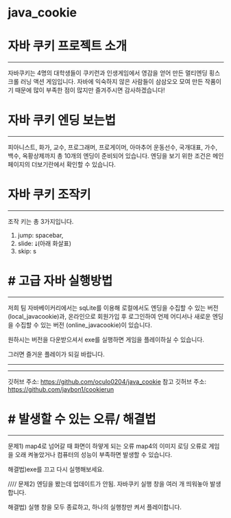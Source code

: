 # java_cookie
# 자바 쿠키 프로젝트 소개
---
자바쿠키는 4명의 대학생들이 쿠키런과 인생게임에서 영감을 얻어 만든 멀티엔딩 횡스크롤 러닝 액션 게임입니다.
자바에 익숙하지 않은 사람들이 삼삼오오 모여 만든 작품이기 때문에 많이 부족한 점이 많지만 즐겨주시면 감사하겠습니다!

# 자바 쿠키 엔딩 보는법

---
피아니스트, 화가, 교수, 프로그래머, 프로게이머, 아마추어 운동선수, 국개대표, 가수, 백수, 옥황상제까지 
총 10개의 엔딩이 준비되어 있습니다.
엔딩을 보기 위한 조건은 메인페이지의 더보기란에서 확인할 수 있습니다.

# 자바 쿠키 조작키

---
조작 키는 총 3가지입니다.
1. jump:  spacebar, 
2.  slide: ⭣(아래 화살표)
3. skip: s

# # 고급 자바 실행방법
---
저희 팀 자바베이커리에서는 sqLite를 이용해 로컬에서도 엔딩을 수집할 수 있는 버전(local_javacookie)과,
온라인으로 회원가입 후 로그인하여 언제 어디서나 새로운 엔딩을 수집할 수 있는 버전 (online_javacookie)이 있습니다.

원하시는 버전을 다운받으셔서 exe를 실행하면 게임을 플레이하실 수 있습니다.

그러면 즐거운 플레이가 되길 바랍니다.

---
---
깃허브 주소: https://github.com/oculo0204/java_cookie
참고 깃허브 주소: https://github.com/jaybon1/cookierun

  # # 발생할 수 있는 오류/ 해결법
---  
문제1) map4로 넘어갈 때 화면이 하얗게 되는 오류
map4의 이미지 로딩 오류로 게임을 오래 켜놓았거나 컴퓨터의 성능이 부족하면 발생할 수 있습니다.

해결법)exe를 끄고 다시 실행해보세요.

////
문제2) 엔딩을 봤는데 업데이트가 안됨.
자바쿠키 실행 창을 여러 개 띄워놓아 발생합니다.

해결법) 실행 창을 모두 종료하고, 하나의 실행창만 켜서 플레이합니다.
